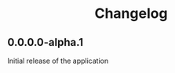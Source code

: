 
<h1 align="center" style="font-weight: bold">
    Changelog
</h1>

<h2 id="0-0-0-0-0-1">0.0.0.0-alpha.1</h2>

Initial release of the application

